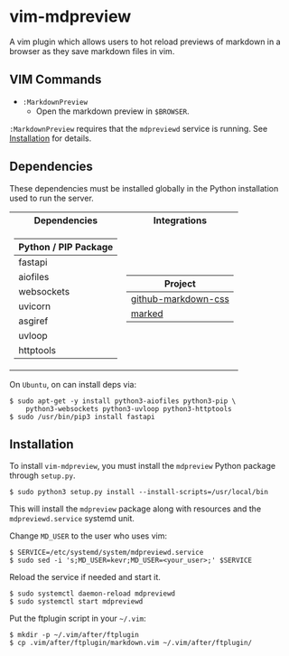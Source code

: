 # vim-mdpreview

A vim plugin which allows users to hot reload previews of markdown
in a browser as they save markdown files in vim.

## VIM Commands

- `:MarkdownPreview`
    - Open the markdown preview in `$BROWSER`.

`:MarkdownPreview` requires that the `mdpreviewd` service is
running. See [Installation](#installation) for details.

## Dependencies

These dependencies must be installed globally in the Python
installation used to run the server.

<table>
<tr><th>Dependencies</th><th>Integrations</th></tr>
<tr><td>

| Python / PIP Package   |
|------------------------|
| fastapi                |
| aiofiles               |
| websockets             |
| uvicorn                |
| asgiref                |
| uvloop                 |
| httptools              |

</td><td>

| Project                                                                    |
|----------------------------------------------------------------------------|
| [github-markdown-css](https://github.com/sindresorhus/github-markdown-css) |
| [marked](https://github.com/markedjs/marked)                               |

</td></tr>
</table>

On `Ubuntu`, on can install deps via:

    $ sudo apt-get -y install python3-aiofiles python3-pip \ 
        python3-websockets python3-uvloop python3-httptools
    $ sudo /usr/bin/pip3 install fastapi

## Installation

To install `vim-mdpreview`, you must install the `mdpreview` Python
package through `setup.py`.

    $ sudo python3 setup.py install --install-scripts=/usr/local/bin

This will install the `mdpreview` package along with resources and
the `mdpreviewd.service` systemd unit.

Change `MD_USER` to the user who uses vim:

    $ SERVICE=/etc/systemd/system/mdpreviewd.service
    $ sudo sed -i 's;MD_USER=kevr;MD_USER=<your_user>;' $SERVICE

Reload the service if needed and start it.

    $ sudo systemctl daemon-reload mdpreviewd
    $ sudo systemctl start mdpreviewd

Put the ftplugin script in your `~/.vim`:

    $ mkdir -p ~/.vim/after/ftplugin
    $ cp .vim/after/ftplugin/markdown.vim ~/.vim/after/ftplugin/
